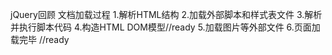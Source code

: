 jQuery回顾
文档加载过程
1.解析HTML结构
2.加载外部脚本和样式表文件
3.解析并执行脚本代码
4.构造HTML DOM模型//ready
5.加载图片等外部文件
6.页面加载完毕 //ready
